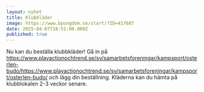 ```yaml
---
layout: nyhet
title: Klubbläder
image: https://www.bpungdom.se/start/?ID=417607
date: 2025-04-07T18:51:00.000Z
published: true
---
```

Nu kan du beställa klubbkläder! Gå in på <https://www.playactionochtrend.se/sv/samarbetsforeningar/kampsport/osterlen-budo/https://www.playactionochtrend.se/sv/samarbetsforeningar/kampsport/osterlen-budo/> och lägg din beställning. Kläderna kan du hämta på klubblokalen 2-3 veckor senare.
